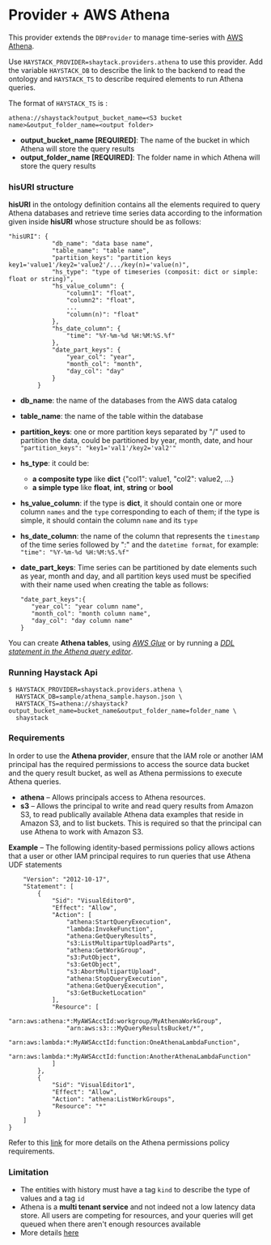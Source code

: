 # Provider + AWS Athena

This provider extends the `DBProvider` to manage time-series with
[AWS Athena](https://docs.aws.amazon.com/athena/). 

Use `HAYSTACK_PROVIDER=shaytack.providers.athena` to use
this provider. Add the variable `HAYSTACK_DB` to describe the link to the backend to read the ontology and `HAYSTACK_TS`
to describe required elements to run Athena queries. 

The format of `HAYSTACK_TS` is :

    athena://shaystack?output_bucket_name=<S3 bucket name>&output_folder_name=<output folder>
- **output_bucket_name [REQUIRED]**: The name of the bucket in which Athena will store the query results
- **output_folder_name [REQUIRED]**: The folder name in which Athena will store the query results

### hisURI structure
**hisURI** in the ontology definition contains all the elements required to query Athena databases and retrieve time series data according to the information given inside **hisURI** whose structure should be as follows:
```
"hisURI": {
            "db_name": "data base name",
            "table_name": "table name",
            "partition_keys": "partition keys key1='value1'/key2='value2'/.../key(n)='value(n)",
            "hs_type": "type of timeseries (composit: dict or simple: float or string)",
            "hs_value_column": { 
                "column1": "float",
                "column2": "float",
                ...
                "column(n)": "float"
            },
            "hs_date_column": {
                "time": "%Y-%m-%d %H:%M:%S.%f"
            },
            "date_part_keys": {
                "year_col": "year",
                "month_col": "month",
                "day_col": "day"
            }
        }
```
- **db_name**: the name of the databases from the AWS data catalog
- **table_name**: the name of the table within the database
- **partition_keys**: one or more partition keys separated by "/" used
  to partition the data, could be partitioned by year, month, date, and hour `"partition_keys": "key1='val1'/key2='val2'"`
- **hs_type**: it could be:
  - **a composite type** like **dict** {"col1": value1, "col2": value2, ...}
  - **a simple type** like **float**, **int**, **string** or **bool**
- **hs_value_column**: if the type is **dict**, it should contain one or more column `names` and the `type` corresponding to each of them; if the type is simple, it should contain the column `name` and its `type`
- **hs_date_column**: the name of the column that represents the `timestamp` of the time series followed by ":" and the `datetime format`, for example: `"time": "%Y-%m-%d %H:%M:%S.%f"`
- **date_part_keys**: Time series can be partitioned by date elements such as year, month and day, and all partition keys used must be specified with their name used when creating the table  as follows:

      "date_part_keys":{
         "year_col": "year column name",
         "month_col": "month column name",
         "day_col": "day column name"
      }

You can create **Athena tables**, using *[AWS Glue](https://docs.aws.amazon.com/athena/latest/ug/creating-tables.html#:~:text=in%20Amazon%20S3.-,Creating%20tables%20using%20AWS%20Glue%20or%20the%20Athena%20console,-You%20can%20create)* or by running a *[DDL statement in the Athena query editor](https://docs.aws.amazon.com/athena/latest/ug/creating-tables.html#:~:text=To%20create%20a%20table%20using%20Hive%20DDL)*.

### Running Haystack Api 

```console
$ HAYSTACK_PROVIDER=shaystack.providers.athena \
  HAYSTACK_DB=sample/athena_sample.hayson.json \
  HAYSTACK_TS=athena://shaystack?output_bucket_name=bucket_name&output_folder_name=folder_name \
  shaystack
```

### Requirements
In order to use the **Athena provider**, ensure that the IAM role or another IAM principal has the required permissions to access the source data bucket and the query result bucket, as well as Athena permissions to execute Athena queries.
- **athena** – Allows principals access to Athena resources.
- **s3** – Allows the principal to write and read query results from Amazon S3, to read publically available Athena data examples that reside in Amazon S3, and to list buckets. This is required so that the principal can use Athena to work with Amazon S3.

**Example** – The following identity-based permissions policy allows actions that a user or other IAM principal requires to run queries that use Athena UDF statements

  ```{
      "Version": "2012-10-17",
      "Statement": [
          {
              "Sid": "VisualEditor0",
              "Effect": "Allow",
              "Action": [
                  "athena:StartQueryExecution",
                  "lambda:InvokeFunction",
                  "athena:GetQueryResults",
                  "s3:ListMultipartUploadParts",
                  "athena:GetWorkGroup",
                  "s3:PutObject",
                  "s3:GetObject",
                  "s3:AbortMultipartUpload",
                  "athena:StopQueryExecution",
                  "athena:GetQueryExecution",
                  "s3:GetBucketLocation"
              ],
              "Resource": [
                  "arn:aws:athena:*:MyAWSAcctId:workgroup/MyAthenaWorkGroup",
                  "arn:aws:s3:::MyQueryResultsBucket/*",
                  "arn:aws:lambda:*:MyAWSAcctId:function:OneAthenaLambdaFunction",
                  "arn:aws:lambda:*:MyAWSAcctId:function:AnotherAthenaLambdaFunction"
              ]
          },
          {
              "Sid": "VisualEditor1",
              "Effect": "Allow",
              "Action": "athena:ListWorkGroups",
              "Resource": "*"
          }
      ]
  }
  ```
Refer to this [link](https://docs.aws.amazon.com/athena/latest/ug/udf-iam-access.html) for more details on the Athena permissions policy requirements.






### Limitation

- The entities with history must have a tag `kind` to describe the type of values and a tag `id`
- Athena is a **multi tenant service** and not indeed not a low latency data store. All users are competing for resources, and your queries will get queued when there aren't enough resources available 
- More details [here](https://aws.amazon.com/athena/?whats-new-cards.sort-by=item.additionalFields.postDateTime&whats-new-cards.sort-order=desc)

